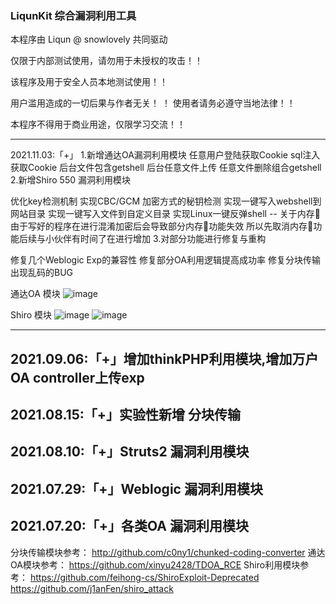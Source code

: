 ### LiqunKit 综合漏洞利用工具



本程序由 Liqun @ snowlovely 共同驱动

仅限于内部测试使用，请勿用于未授权的攻击！！ 

该程序及用于安全人员本地测试使用！！

用户滥用造成的一切后果与作者无关！
！ 
使用者请务必遵守当地法律！！ 

本程序不得用于商业用途，仅限学习交流！！


--------------------------------------------------------------------------------------------------------------------------------------------------------------------

2021.11.03:「+」
1.新增通达OA漏洞利用模块
任意用户登陆获取Cookie
sql注入获取Cookie
后台文件包含getshell
后台任意文件上传
任意文件删除组合getshell
2.新增Shiro 550 漏洞利用模块

优化key检测机制
实现CBC/GCM 加密方式的秘钥检测
实现一键写入webshell到网站目录
实现一键写入文件到自定义目录
实现Linux一键反弹shell
-- 关于内存🐴
由于写好的程序在进行混淆加密后会导致部分内存🐴功能失效
所以先取消内存🐴功能后续与小伙伴有时间了在进行增加
3.对部分功能进行修复与重构

修复几个Weblogic Exp的兼容性
修复部分OA利用逻辑提高成功率
修复分块传输出现乱码的BUG


通达OA 模块
![image](https://user-images.githubusercontent.com/89302066/140003518-78acba31-7a12-498c-9577-f4ef07950b8d.png)

Shiro 模块
![image](https://user-images.githubusercontent.com/89302066/140003643-26e08567-b65a-4113-be9a-e998a38b0b5e.png)
![image](https://user-images.githubusercontent.com/89302066/140003726-f247c50d-3c04-444e-ae80-c50fdefa8d68.png)



--------------------------------------------------------------------------------------------------------------------------------------------------------------------

2021.09.06:「+」增加thinkPHP利用模块,增加万户OA controller上传exp
--------------------------------------------------------------------------------------------------------------------------------------------------------------------

2021.08.15:「+」实验性新增 分块传输 
--------------------------------------------------------------------------------------------------------------------------------------------------------------------

2021.08.10:「+」Struts2  漏洞利用模块
--------------------------------------------------------------------------------------------------------------------------------------------------------------------

2021.07.29:「+」Weblogic 漏洞利用模块
--------------------------------------------------------------------------------------------------------------------------------------------------------------------

2021.07.20:「+」各类OA    漏洞利用模块
--------------------------------------------------------------------------------------------------------------------------------------------------------------------

分块传输模块参考：
http://github.com/c0ny1/chunked-coding-converter
通达OA模块参考：
https://github.com/xinyu2428/TDOA_RCE
Shiro利用模块参考：
https://github.com/feihong-cs/ShiroExploit-Deprecated
https://github.com/j1anFen/shiro_attack
                



